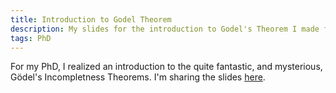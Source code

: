 ```yaml
---
title: Introduction to Godel Theorem
description: My slides for the introduction to Godel's Theorem I made for the PhD
tags: PhD
---
```


For my PhD, I realized an introduction to the quite fantastic, and mysterious, Gödel's Incompletness Theorems.
I'm sharing the slides [here](/docs/Godel_intro_CDupont.pdf).

